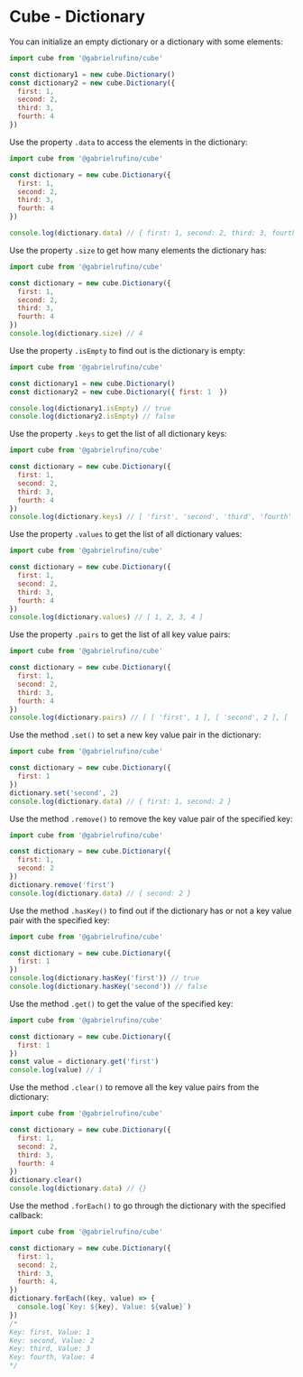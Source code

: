 # Cube - Dictionary

You can initialize an empty dictionary or a dictionary with some elements:

```js
import cube from '@gabrielrufino/cube'

const dictionary1 = new cube.Dictionary()
const dictionary2 = new cube.Dictionary({
  first: 1,
  second: 2,
  third: 3,
  fourth: 4
})
```

Use the property `.data` to access the elements in the dictionary:

```js
import cube from '@gabrielrufino/cube'

const dictionary = new cube.Dictionary({
  first: 1,
  second: 2,
  third: 3,
  fourth: 4
})

console.log(dictionary.data) // { first: 1, second: 2, third: 3, fourth: 4 }
```

Use the property `.size` to get how many elements the dictionary has:

```js
import cube from '@gabrielrufino/cube'

const dictionary = new cube.Dictionary({
  first: 1,
  second: 2,
  third: 3,
  fourth: 4
})
console.log(dictionary.size) // 4
```

Use the property `.isEmpty` to find out is the dictionary is empty:

```js
import cube from '@gabrielrufino/cube'

const dictionary1 = new cube.Dictionary()
const dictionary2 = new cube.Dictionary({ first: 1  })

console.log(dictionary1.isEmpty) // true
console.log(dictionary2.isEmpty) // false
```

Use the property `.keys` to get the list of all dictionary keys:

```js
import cube from '@gabrielrufino/cube'

const dictionary = new cube.Dictionary({
  first: 1,
  second: 2,
  third: 3,
  fourth: 4
})
console.log(dictionary.keys) // [ 'first', 'second', 'third', 'fourth' ]
```

Use the property `.values` to get the list of all dictionary values:

```js
import cube from '@gabrielrufino/cube'

const dictionary = new cube.Dictionary({
  first: 1,
  second: 2,
  third: 3,
  fourth: 4
})
console.log(dictionary.values) // [ 1, 2, 3, 4 ]
```

Use the property `.pairs` to get the list of all key value pairs:

```js
import cube from '@gabrielrufino/cube'

const dictionary = new cube.Dictionary({
  first: 1,
  second: 2,
  third: 3,
  fourth: 4
})
console.log(dictionary.pairs) // [ [ 'first', 1 ], [ 'second', 2 ], [ 'third', 3 ], [ 'fourth', 4 ] ]
```

Use the method `.set()` to set a new key value pair in the dictionary:

```js
import cube from '@gabrielrufino/cube'

const dictionary = new cube.Dictionary({
  first: 1
})
dictionary.set('second', 2)
console.log(dictionary.data) // { first: 1, second: 2 }
```

Use the method `.remove()` to remove the key value pair of the specified key:

```js
import cube from '@gabrielrufino/cube'

const dictionary = new cube.Dictionary({
  first: 1,
  second: 2
})
dictionary.remove('first')
console.log(dictionary.data) // { second: 2 }
```

Use the method `.hasKey()` to find out if the dictionary has or not a key value pair with the specified key:

```js
import cube from '@gabrielrufino/cube'

const dictionary = new cube.Dictionary({
  first: 1
})
console.log(dictionary.hasKey('first')) // true
console.log(dictionary.hasKey('second')) // false
```

Use the method `.get()` to get the value of the specified key:

```js
import cube from '@gabrielrufino/cube'

const dictionary = new cube.Dictionary({
  first: 1
})
const value = dictionary.get('first')
console.log(value) // 1
```

Use the method `.clear()` to remove all the key value pairs from the dictionary:

```js
import cube from '@gabrielrufino/cube'

const dictionary = new cube.Dictionary({
  first: 1,
  second: 2,
  third: 3,
  fourth: 4
})
dictionary.clear()
console.log(dictionary.data) // {}
```

Use the method `.forEach()` to go through the dictionary with the specified callback:

```js
import cube from '@gabrielrufino/cube'

const dictionary = new cube.Dictionary({
  first: 1,
  second: 2,
  third: 3,
  fourth: 4,
})
dictionary.forEach((key, value) => {
  console.log(`Key: ${key}, Value: ${value}`)
})
/*
Key: first, Value: 1
Key: second, Value: 2
Key: third, Value: 3
Key: fourth, Value: 4
*/
```
